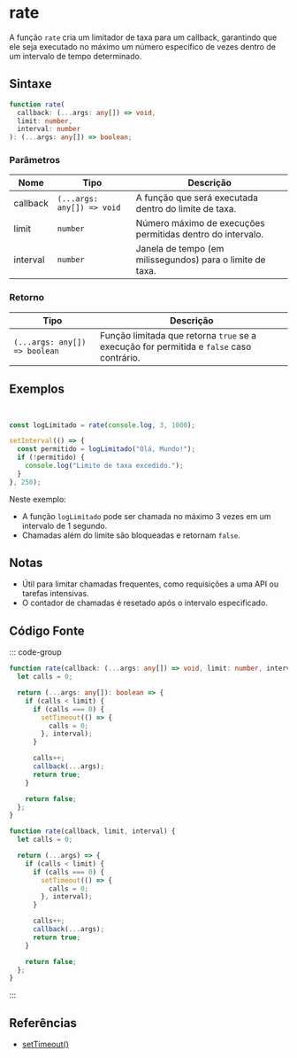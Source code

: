 # rate

A função `rate` cria um limitador de taxa para um callback, garantindo que ele seja executado no máximo um número específico de vezes dentro de um intervalo de tempo determinado.

## Sintaxe

```typescript
function rate(
  callback: (...args: any[]) => void,
  limit: number,
  interval: number
): (...args: any[]) => boolean;
```

### Parâmetros

| Nome       | Tipo                         | Descrição                                                        |
|------------|------------------------------|------------------------------------------------------------------|
| callback   | `(...args: any[]) => void`   | A função que será executada dentro do limite de taxa.            |
| limit      | `number`                     | Número máximo de execuções permitidas dentro do intervalo.       |
| interval   | `number`                     | Janela de tempo (em milissegundos) para o limite de taxa.        |

### Retorno

| Tipo                          | Descrição                                                                 |
|-------------------------------|---------------------------------------------------------------------------|
| `(...args: any[]) => boolean` | Função limitada que retorna `true` se a execução for permitida e `false` caso contrário. |

## Exemplos

```typescript


const logLimitado = rate(console.log, 3, 1000);

setInterval(() => {
  const permitido = logLimitado("Olá, Mundo!");
  if (!permitido) {
    console.log("Limite de taxa excedido.");
  }
}, 250);
```

Neste exemplo:
- A função `logLimitado` pode ser chamada no máximo 3 vezes em um intervalo de 1 segundo.
- Chamadas além do limite são bloqueadas e retornam `false`.

## Notas

- Útil para limitar chamadas frequentes, como requisições a uma API ou tarefas intensivas.
- O contador de chamadas é resetado após o intervalo especificado.

## Código Fonte

::: code-group
```typescript
function rate(callback: (...args: any[]) => void, limit: number, interval: number): (...args: any[]) => boolean {
  let calls = 0;

  return (...args: any[]): boolean => {
    if (calls < limit) {
      if (calls === 0) {
        setTimeout(() => {
          calls = 0;
        }, interval);
      }

      calls++;
      callback(...args);
      return true;
    }

    return false;
  };
}
```

```javascript
function rate(callback, limit, interval) {
  let calls = 0;

  return (...args) => {
    if (calls < limit) {
      if (calls === 0) {
        setTimeout(() => {
          calls = 0;
        }, interval);
      }

      calls++;
      callback(...args);
      return true;
    }

    return false;
  };
}
```
:::

## Referências

- [setTimeout()](https://developer.mozilla.org/pt-BR/docs/Web/API/setTimeout)